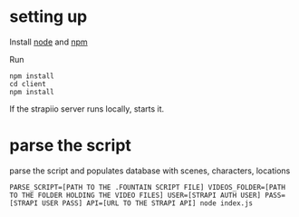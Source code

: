 # setting up
Install [node](https://nodejs.org/en/) and [npm]( https://www.npmjs.com/get-npm)

Run
```
npm install
cd client
npm install
```

If the strapiio server runs locally, starts it.

# parse the script
parse the script and populates database with scenes, characters, locations

```PARSE_SCRIPT=[PATH TO THE .FOUNTAIN SCRIPT FILE] VIDEOS_FOLDER=[PATH TO THE FOLDER HOLDING THE VIDEO FILES] USER=[STRAPI AUTH USER] PASS=[STRAPI USER PASS] API=[URL TO THE STRAPI API] node index.js```
